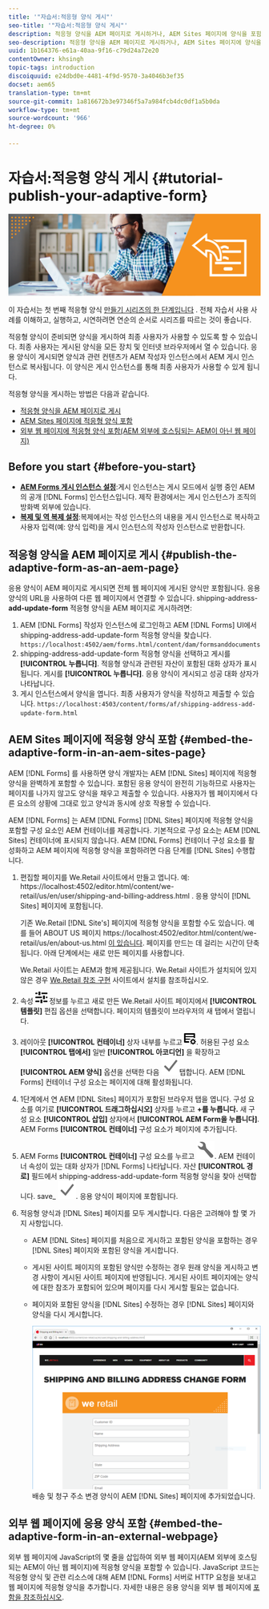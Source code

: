 ```yaml
---
title: '"자습서:적응형 양식 게시"'
seo-title: '"자습서:적응형 양식 게시"'
description: 적응형 양식을 AEM 페이지로 게시하거나, AEM Sites 페이지에 양식을 포함하거나, 외부 웹 페이지에 적응형 양식을 포함시킵니다
seo-description: 적응형 양식을 AEM 페이지로 게시하거나, AEM Sites 페이지에 양식을 포함하거나, 외부 웹 페이지에 적응형 양식을 포함시킵니다
uuid: 1b164376-e61a-40aa-9f16-c79d24a72e20
contentOwner: khsingh
topic-tags: introduction
discoiquuid: e24dbd0e-4481-4f9d-9570-3a4046b3ef35
docset: aem65
translation-type: tm+mt
source-git-commit: 1a816672b3e97346f5a7a984fcb4dc0df1a5b0da
workflow-type: tm+mt
source-wordcount: '966'
ht-degree: 0%

---
```



# 자습서:적응형 양식 게시 {#tutorial-publish-your-adaptive-form}

![](do-not-localize/13-publish-your-adaptive-form-small.png)

이 자습서는 첫 번째 적응형 양식 [만들기 시리즈의 한 단계입니다](https://helpx.adobe.com/experience-manager/6-3/forms/using/create-your-first-adaptive-form.html) . 전체 자습서 사용 사례를 이해하고, 실행하고, 시연하려면 연순의 순서로 시리즈를 따르는 것이 좋습니다.

적응형 양식이 준비되면 양식을 게시하여 최종 사용자가 사용할 수 있도록 할 수 있습니다. 최종 사용자는 게시된 양식을 모든 장치 및 인터넷 브라우저에서 열 수 있습니다. 응용 양식이 게시되면 양식과 관련 컨텐츠가 AEM 작성자 인스턴스에서 AEM 게시 인스턴스로 복사됩니다. 이 양식은 게시 인스턴스를 통해 최종 사용자가 사용할 수 있게 됩니다.

적응형 양식을 게시하는 방법은 다음과 같습니다.

* [적응형 양식을 AEM 페이지로 게시](../../forms/using/publish-your-adaptive-form.md#publish-the-adaptive-form-as-an-aem-page)
* [AEM Sites 페이지에 적응형 양식 포함](#embed-the-adaptive-form-in-an-aem-sites-page)
* [외부 웹 페이지에 적응형 양식 포함(AEM 외부에 호스팅되는 AEM이 아닌 웹 페이지)](../../forms/using/publish-your-adaptive-form.md)

## Before you start {#before-you-start}

* **[AEM Forms 게시 인스턴스 설정](https://helpx.adobe.com/experience-manager/6-3/forms/using/installing-configuring-aem-forms-osgi.html)**:게시 인스턴스는 게시 모드에서 실행 중인 AEM의 공개 [!DNL Forms] 인스턴스입니다. 제작 환경에서는 게시 인스턴스가 조직의 방화벽 외부에 있습니다.
* **[복제 및 역 복제 설정](https://helpx.adobe.com/experience-manager/6-3/help/sites-deploying/replication.html)**:복제에서는 작성 인스턴스의 내용을 게시 인스턴스로 복사하고 사용자 입력(예: 양식 입력)을 게시 인스턴스의 작성자 인스턴스로 반환합니다.

## 적응형 양식을 AEM 페이지로 게시 {#publish-the-adaptive-form-as-an-aem-page}

응용 양식이 AEM 페이지로 게시되면 전체 웹 페이지에 게시된 양식만 포함됩니다. 응용 양식의 URL을 사용하여 다른 웹 페이지에서 연결할 수 있습니다. shipping-address- **add-update-form** 적응형 양식을 AEM 페이지로 게시하려면:

1. AEM [!DNL Forms] 작성자 인스턴스에 로그인하고 AEM [!DNL Forms] UI에서 shipping-address-add-update-form 적응형 양식을 찾습니다.
   `https://localhost:4502/aem/forms.html/content/dam/formsanddocuments`
1. shipping-address-add-update-form 적응형 양식을 선택하고 게시를 **[!UICONTROL 누릅니다]**. 적응형 양식과 관련된 자산이 포함된 대화 상자가 표시됩니다. 게시를 **[!UICONTROL 누릅니다]**. 응용 양식이 게시되고 성공 대화 상자가 나타납니다.
1. 게시 인스턴스에서 양식을 엽니다. 최종 사용자가 양식을 작성하고 제출할 수 있습니다.
   `https://localhost:4503/content/forms/af/shipping-address-add-update-form.html`

## AEM Sites 페이지에 적응형 양식 포함 {#embed-the-adaptive-form-in-an-aem-sites-page}

AEM [!DNL Forms] 를 사용하면 양식 개발자는 AEM [!DNL Sites] 페이지에 적응형 양식을 완벽하게 포함할 수 있습니다. 포함된 응용 양식이 완전히 기능하므로 사용자는 페이지를 나가지 않고도 양식을 채우고 제출할 수 있습니다. 사용자가 웹 페이지에서 다른 요소의 상황에 그대로 있고 양식과 동시에 상호 작용할 수 있습니다.

AEM [!DNL Forms] 는 AEM [!DNL Forms] [!DNL Sites] 페이지에 적응형 양식을 포함할 구성 요소인 AEM 컨테이너를 제공합니다. 기본적으로 구성 요소는 AEM [!DNL Sites] 컨테이너에 표시되지 않습니다. AEM [!DNL Forms] 컨테이너 구성 요소를 활성화하고 AEM 페이지에 적응형 양식을 포함하려면 다음 단계를 [!DNL Sites] 수행합니다.

1. 편집할 페이지를 We.Retail 사이트에서 만들고 엽니다. 예: https://localhost:4502/editor.html/content/we-retail/us/en/user/shipping-and-billing-address.html [](https://localhost:4502/editor.html/content/we-retail/us/en/user/shipping-and-billing-address.html). 응용 양식이 [!DNL Sites] 페이지에 포함됩니다.

   기존 We.Retail [!DNL Site's] 페이지에 적응형 양식을 포함할 수도 있습니다. 예를 들어 ABOUT US 페이지 https://localhost:4502/editor.html/content/we-retail/us/en/about-us.html [이 있습니다](https://localhost:4502/editor.html/content/we-retail/us/en/about-us.html). 페이지를 만드는 데 걸리는 시간이 단축됩니다. 아래 단계에서는 새로 만든 페이지를 사용합니다.

   We.Retail 사이트는 AEM과 함께 제공됩니다. We.Retail 사이트가 설치되어 있지 않은 경우 [We.Retail 참조 구현](https://helpx.adobe.com/experience-manager/6-3/help/sites-developing/we-retail.html) 사이트에서 설치를 참조하십시오.

1. 속성 ![페이지](assets/properties.png) 정보를 누르고 새로 만든 We.Retail 사이트 페이지에서 **[!UICONTROL 템플릿]** 편집 옵션을 선택합니다. 페이지의 템플릿이 브라우저의 새 탭에서 열립니다.
1. 레이아웃 **[!UICONTROL 컨테이너]** 상자 내부를 누르고 ![피드백 관리를 누릅니다](assets/feedmanagement.png). 허용된 구성 요소 **[!UICONTROL 탭에서]** 일반 **[!UICONTROL 아코디언]** 을 확장하고 **[!UICONTROL AEM 양식]** 옵션을 선택한 다음 ![save_icon을](assets/save_icon.svg)탭합니다. AEM [!DNL Forms] 컨테이너 구성 요소는 페이지에 대해 활성화됩니다.

1. 1단계에서 연 AEM [!DNL Sites] 페이지가 포함된 브라우저 탭을 엽니다. 구성 요소를 여기로 **[!UICONTROL 드래그하십시오]** 상자를 누르고 **+를 누릅니다.** 새 구성 요소 **[!UICONTROL 삽입]** 상자에서 **[!UICONTROL AEM Form을 누릅니다]**. AEM Forms **[!UICONTROL 컨테이너]** 구성 요소가 페이지에 추가됩니다.
1. AEM Forms **[!UICONTROL 컨테이너]** 구성 요소를 누르고 ![구성 아이콘을 누릅니다](assets/configure-icon.svg). AEM 컨테이너 속성이 있는 대화 상자가 [!DNL Forms] 나타납니다. 자산 **[!UICONTROL 경로]** 필드에서 shipping-address-add-update-form 적응형 양식을 찾아 선택합니다. save_ ![icon을 누릅니다](assets/save_icon.svg). 응용 양식이 페이지에 포함됩니다.
1. 적응형 양식과 [!DNL Sites] 페이지를 모두 게시합니다. 다음은 고려해야 할 몇 가지 사항입니다.

   * AEM [!DNL Sites] 페이지를 처음으로 게시하고 포함된 양식을 포함하는 경우 [!DNL Sites] 페이지와 포함된 양식을 게시합니다.
   * 게시된 사이트 페이지의 포함된 양식만 수정하는 경우 원래 양식을 게시하고 변경 사항이 게시된 사이트 페이지에 반영됩니다. 게시된 사이트 페이지에는 양식에 대한 참조가 포함되어 있으며 페이지를 다시 게시할 필요는 없습니다.
   * 페이지와 포함된 양식을 [!DNL Sites] 수정하는 경우 [!DNL Sites] 페이지와 양식을 다시 게시합니다.

      ![embed-in-aem-sites](assets/embed-in-aem-sites.png)
   배송 및 청구 주소 변경 양식이 AEM [!DNL Sites] 페이지에 추가되었습니다.

## 외부 웹 페이지에 응용 양식 포함 {#embed-the-adaptive-form-in-an-external-webpage}

외부 웹 페이지에 JavaScript의 몇 줄을 삽입하여 외부 웹 페이지(AEM 외부에 호스팅되는 AEM이 아닌 웹 페이지)에 적응형 양식을 포함할 수 있습니다. JavaScript 코드는 적응형 양식 및 관련 리소스에 대해 AEM [!DNL Forms] 서버로 HTTP 요청을 보내고 웹 페이지에 적응형 양식을 추가합니다. 자세한 내용은 응용 양식을 외부 웹 페이지에 [포함을 참조하십시오](/help/forms/using/embed-adaptive-form-external-web-page.md).

